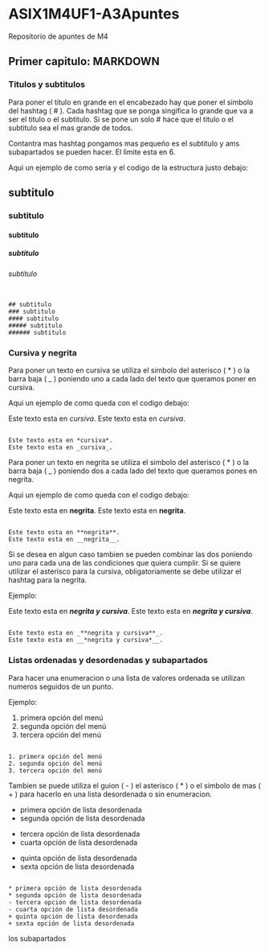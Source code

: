 # ASIX1M4UF1-A3Apuntes

Repositorio de apuntes de M4

## Primer capitulo: MARKDOWN

### Titulos y subtitulos

Para poner el titulo en grande en el encabezado hay que poner el simbolo del hashtag ( # ). Cada hashtag que se ponga singifica lo grande que va a ser el titulo o el subtitulo. Si se pone un solo # hace que el titulo o el subtitulo sea el mas grande de todos.

Contantra mas hashtag pongamos mas pequeño es el subtitulo y ams subapartados se pueden hacer. El limite esta en 6.

Aqui un ejemplo de como seria y el codigo de la estructura justo debajo:

## subtitulo
### subtitulo
#### subtitulo
##### subtitulo
###### subtitulo

```

## subtitulo
### subtitulo
#### subtitulo
##### subtitulo
###### subtitulo

```

### Cursiva y negrita

Para poner un texto en cursiva se utiliza el simbolo del asterisco ( * ) o la barra baja ( _ ) poniendo uno a cada lado del texto que queramos poner en cursiva.

Aqui un ejemplo de como queda con el codigo debajo:

Este texto esta en *cursiva*.
Este texto esta en _cursiva_.

```

Este texto esta en *cursiva*.
Este texto esta en _cursiva_.

```

Para poner un texto en negrita se utiliza el simbolo del asterisco ( * ) o la barra baja ( _ ) poniendo dos a cada lado del texto que queramos pones en negrita.

Aqui un ejemplo de como queda con el codigo debajo:

Este texto esta en **negrita**.
Este texto esta en __negrita__.

```

Este texto esta en **negrita**.
Este texto esta en __negrita__.

```

Si se desea en algun caso tambien se pueden combinar las dos poniendo uno para cada una de las condiciones que quiera cumplir. Si se quiere utilizar el asterisco para la cursiva, obligatoriamente se debe utilizar el hashtag para la negrita.

Ejemplo:

Este texto esta en _**negrita y cursiva**_.
Este texto esta en __*negrita y cursiva*__.

```

Este texto esta en _**negrita y cursiva**_.
Este texto esta en __*negrita y cursiva*__.

```

### Listas ordenadas y desordenadas y subapartados

Para hacer una enumeracion o una lista de valores ordenada se utilizan numeros seguidos de un punto.

Ejemplo:

1. primera opción del menú
2. segunda opción del menú
3. tercera opción del menú

```

1. primera opción del menú
2. segunda opción del menú
3. tercera opción del menú

```

Tambien se puede utiliza el guion ( - ) el asterisco ( * ) o el simbolo de mas ( + ) para hacerlo en una lista desordenada o sin enumeracion.

* primera opción de lista desordenada
* segunda opción de lista desordenada
- tercera opción de lista desordenada
- cuarta opción de lista desordenada
+ quinta opción de lista desordenada
+ sexta opción de lista desordenada

```

* primera opción de lista desordenada
* segunda opción de lista desordenada
- tercera opción de lista desordenada
- cuarta opción de lista desordenada
+ quinta opción de lista desordenada
+ sexta opción de lista desordenada

```

los subapartados

